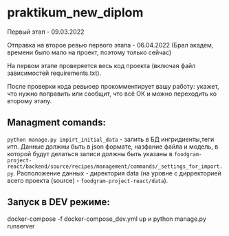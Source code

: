 # praktikum_new_diplom

Первый этап - 09.03.2022

Отправка на второе ревью первого этапа - 06.04.2022 (Брал академ, времени было мало на проект, поэтому только сейчас)

На первом этапе проверяется весь код проекта (включая файл зависимостей requirements.txt).

После проверки кода ревьюер прокомментирует вашу работу: укажет, что нужно поправить или сообщит, что всё ОК и можно переходить ко второму этапу.

## Managment comands:
```python manage.py impirt_initial_data``` - залить в БД ингридиенты,теги итп. Данные должны быть в json формате, назфание файла и модель, в которой будут делаться записи должны быть указаны в ```foodgram-project-react/backend/source/recipes/management/commands/_settings_for_import.py```. Расположение данных - директория data (на уровне с дирректорией всего проекта (source) - ```foodgram-project-react/data```).

## Запуск в DEV режиме:
docker-compose -f docker-compose_dev.yml up и python manage.py runserver